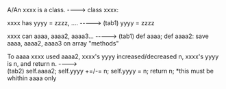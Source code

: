 A/An xxxx is a class. ----> class xxxx:


xxxx has yyyy = zzzz, .... -----> (tab1) yyyy = zzzz


xxxx can aaaa, aaaa2, aaaa3... -----> (tab1) 	def aaaa;
						def aaaa2:
save aaaa, aaaa2, aaaa3 on array "methods"


To aaaa xxxx used aaaa2, xxxx's yyyy increased/decreased n, xxxx's yyyy is n,
 and return n. ---->  
(tab2)	 self.aaaa2;
	 self.yyyy +=/-= n;
	 self.yyyy = n;
	 return n;
*this must be whithin aaaa only
